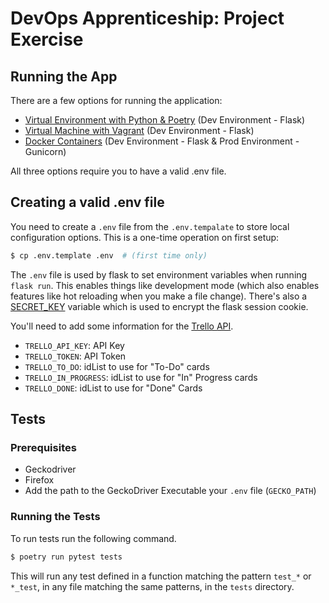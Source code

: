 # DevOps Apprenticeship: Project Exercise

## Running the App

There are a few options for running the application:
* [Virtual Environment with Python & Poetry](VENV.md) (Dev Environment - Flask)
* [Virtual Machine with Vagrant](Vagrant.md) (Dev Environment - Flask)
* [Docker Containers](Docker.md) (Dev Environment - Flask & Prod Environment - Gunicorn)

All three options require you to have a valid .env file. 

## Creating a valid .env file

You need to create a `.env` file from the `.env.tempalate` to store local configuration options. This is a one-time operation on first setup:

```bash
$ cp .env.template .env  # (first time only)
```

The `.env` file is used by flask to set environment variables when running `flask run`. This enables things like development mode (which also enables features like hot reloading when you make a file change). There's also a [SECRET_KEY](https://flask.palletsprojects.com/en/1.1.x/config/#SECRET_KEY) variable which is used to encrypt the flask session cookie.

You'll need to add some information for the [Trello API](https://developer.atlassian.com/cloud/trello/rest/api-group-actions/). 

* `TRELLO_API_KEY`: API Key
* `TRELLO_TOKEN`: API Token
* `TRELLO_TO_DO`: idList to use for "To-Do" cards
* `TRELLO_IN_PROGRESS`: idList to use for "In" Progress cards
* `TRELLO_DONE`: idList to use for "Done" Cards

## Tests

### Prerequisites

* Geckodriver
* Firefox
* Add the path to the GeckoDriver Executable your `.env` file (`GECKO_PATH`)

### Running the Tests

To run tests run the following command. 
```bash
$ poetry run pytest tests
```
This will run any test defined in a function
matching the pattern ``test_*`` or ``*_test``, in any file matching the same patterns, in the ``tests`` directory.